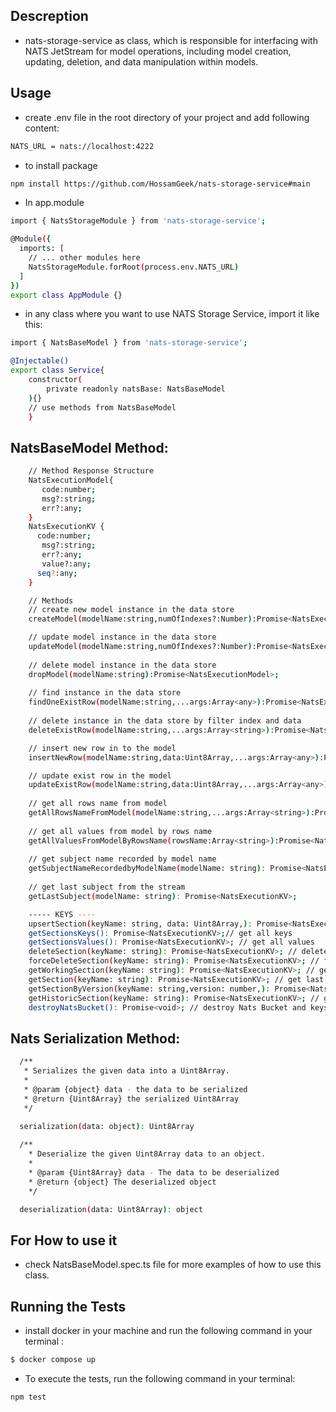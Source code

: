 ## Descreption

- nats-storage-service as class, which is responsible for interfacing with NATS JetStream for model operations, including model creation, updating, deletion, and data manipulation within models.


## Usage
- create .env file in the root directory of your project and add following content:
```bash
NATS_URL = nats://localhost:4222
```
- to install package
```bash
npm install https://github.com/HossamGeek/nats-storage-service#main

```
- In app.module
```bash
import { NatsStorageModule } from 'nats-storage-service';

@Module({
  imports: [
    // ... other modules here
    NatsStorageModule.forRoot(process.env.NATS_URL)
  ]
})
export class AppModule {}

```
- in any class  where you want to use NATS Storage Service, import it like this:
```bash
import { NatsBaseModel } from 'nats-storage-service';

@Injectable()
export class Service{
    constructor(
        private readonly natsBase: NatsBaseModel
    ){}
    // use methods from NatsBaseModel
    }
```

## NatsBaseModel Method:
```bash
    // Method Response Structure  
    NatsExecutionModel{
       code:number; 
       msg?:string;   
       err?:any; 
    }
    NatsExecutionKV {
      code:number; 
       msg?:string;   
       err?:any; 
       value?:any;
      seq?:any;
    }

    // Methods
    // create new model instance in the data store
    createModel(modelName:string,numOfIndexes?:Number):Promise<NatsExecutionModel>; 

    // update model instance in the data store
    updateModel(modelName:string,numOfIndexes?:Number):Promise<NatsExecutionModel>;
    
    // delete model instance in the data store
    dropModel(modelName:string):Promise<NatsExecutionModel>; 
    
    // find instance in the data store
    findOneExistRow(modelName:string,...args:Array<any>):Promise<NatsExecutionKV>; 
    
    // delete instance in the data store by filter index and data
    deleteExistRow(modelName:string,...args:Array<string>):Promise<NatsExecutionKV>; 

    // insert new row in to the model
    insertNewRow(modelName:string,data:Uint8Array,...args:Array<any>):Promise<NatsExecutionKV>;

    // update exist row in the model
    updateExistRow(modelName:string,data:Uint8Array,...args:Array<any>):Promise<NatsExecutionKV>;
    
    // get all rows name from model
    getAllRowsNameFromModel(modelName:string,...args:Array<string>):Promise<NatsExecutionKV>; 
    
    // get all values from model by rows name
    getAllValuesFromModelByRowsName(rowsName:Array<string>):Promise<NatsExecutionKV>; 
    
    // get subject name recorded by model name
    getSubjectNameRecordedbyModelName(modelName: string): Promise<NatsExecutionKV>
    
    // get last subject from the stream
    getLastSubject(modelName: string): Promise<NatsExecutionKV>; 

    ----- KEYS ----
    upsertSection(keyName: string, data: Uint8Array,): Promise<NatsExecutionKV>;// upsert KV data
    getSectionsKeys(): Promise<NatsExecutionKV>;// get all keys
    getSectionsValues(): Promise<NatsExecutionKV>; // get all values
    deleteSection(keyName: string): Promise<NatsExecutionKV>; // delete KV data by key Name
    forceDeleteSection(keyName: string): Promise<NatsExecutionKV>; // force delete KV data by key Name
    getWorkingSection(keyName: string): Promise<NatsExecutionKV>; // get working Key
    getSection(keyName: string): Promise<NatsExecutionKV>; // get last version number and value for specific key modified
    getSectionByVersion(keyName: string,version: number,): Promise<NatsExecutionKV>; // get specific key value by version modified
    getHistoricSection(keyName: string): Promise<NatsExecutionKV>; // get historic of modified specific section
    destroyNatsBucket(): Promise<void>; // destroy Nats Bucket and keys values

```


## Nats Serialization Method:
```bash
  /**
   * Serializes the given data into a Uint8Array.
   *
   * @param {object} data - the data to be serialized
   * @return {Uint8Array} the serialized Uint8Array
   */
  
  serialization(data: object): Uint8Array

  /**
    * Deserialize the given Uint8Array data to an object.
    *
    * @param {Uint8Array} data - The data to be deserialized
    * @return {object} The deserialized object
    */

  deserialization(data: Uint8Array): object 
```


## For How to use it 

- check NatsBaseModel.spec.ts file  for more examples of how to use this class.

## Running the Tests
- install docker in your machine and run the following command in your terminal :
```bash
$ docker compose up
```
- To execute the tests, run the following command in your terminal:
```bash
npm test
```